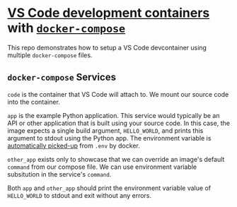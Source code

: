 # [VS Code development containers](https://code.visualstudio.com/docs/remote/containers) with [`docker-compose`](https://docs.docker.com/compose/)

This repo demonstrates how to setup a VS Code devcontainer using multiple `docker-compose` files.

## `docker-compose` Services

`code` is the container that VS Code will attach to. We mount our source code into the container.

`app` is the example Python application. This service would typically be an API or other application that is built using your source code. In this case, the image expects a single build argument, `HELLO_WORLD`, and prints this argument to stdout using the Python app. The environment variable is [automatically picked-up](https://code.visualstudio.com/remote/advancedcontainers/environment-variables#_option-2-use-an-env-file) from `.env` by docker.

`other_app` exists only to showcase that we can override an image's default `command` from our compose file. We can use environment variable subsitution in the service's `command`.

Both `app` and `other_app` should print the environment variable value of `HELLO_WORLD` to stdout and exit without any errors.

